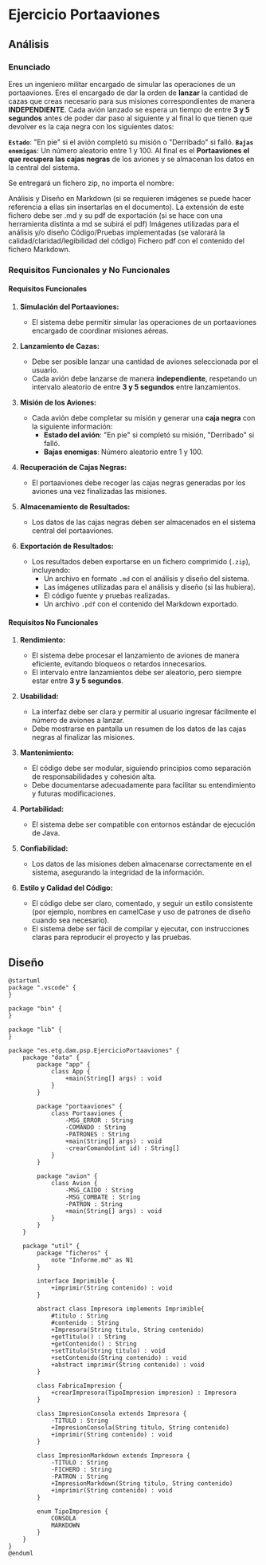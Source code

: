 # Ejercicio Portaaviones

## Análisis

### Enunciado

Eres un ingeniero militar encargado de simular las operaciones de un portaaviones. Eres el encargado de dar la orden de **lanzar** la cantidad de cazas que creas necesario para sus misiones correspondientes de manera **INDEPENDIENTE**. Cada avión lanzado se espera un tiempo de entre **3 y 5 segundos** antes de poder dar paso al siguiente y al final lo que tienen que devolver es la caja negra con los siguientes datos:

**`Estado`**: "En pie" si el avión completó su misión o "Derribado" si falló.
**`Bajas enemigas`**: Un número aleatorio entre 1 y 100.
Al final es el **Portaaviones el que recupera las cajas negras** de los aviones y se almacenan los datos en la central del sistema. 

Se entregará un fichero zip, no importa el nombre:

Análisis y Diseño en Markdown (si se requieren imágenes se puede hacer referencia a ellas sin insertarlas en el documento). La extensión de este fichero debe ser .md y su pdf de exportación (si se hace con una herramienta distinta a md se subirá el pdf)
Imágenes utilizadas para el análisis y/o diseño
Código/Pruebas implementadas (se valorará la calidad/claridad/legibilidad del código)
Fichero pdf con el contenido del fichero Markdown.

### Requisitos Funcionales y No Funcionales

#### Requisitos Funcionales

1. **Simulación del Portaaviones:**
   - El sistema debe permitir simular las operaciones de un portaaviones encargado de coordinar misiones aéreas.

2. **Lanzamiento de Cazas:**
   - Debe ser posible lanzar una cantidad de aviones seleccionada por el usuario.
   - Cada avión debe lanzarse de manera **independiente**, respetando un intervalo aleatorio de entre **3 y 5 segundos** entre lanzamientos.

3. **Misión de los Aviones:**
   - Cada avión debe completar su misión y generar una **caja negra** con la siguiente información:
     - **Estado del avión**: "En pie" si completó su misión, "Derribado" si falló.
     - **Bajas enemigas**: Número aleatorio entre 1 y 100.

4. **Recuperación de Cajas Negras:**
   - El portaaviones debe recoger las cajas negras generadas por los aviones una vez finalizadas las misiones.

5. **Almacenamiento de Resultados:**
   - Los datos de las cajas negras deben ser almacenados en el sistema central del portaaviones.

6. **Exportación de Resultados:**
   - Los resultados deben exportarse en un fichero comprimido (`.zip`), incluyendo:
     - Un archivo en formato `.md` con el análisis y diseño del sistema.
     - Las imágenes utilizadas para el análisis y diseño (si las hubiera).
     - El código fuente y pruebas realizadas.
     - Un archivo `.pdf` con el contenido del Markdown exportado.

#### Requisitos No Funcionales

1. **Rendimiento:**
   - El sistema debe procesar el lanzamiento de aviones de manera eficiente, evitando bloqueos o retardos innecesarios.
   - El intervalo entre lanzamientos debe ser aleatorio, pero siempre estar entre **3 y 5 segundos**.

2. **Usabilidad:**
   - La interfaz debe ser clara y permitir al usuario ingresar fácilmente el número de aviones a lanzar.
   - Debe mostrarse en pantalla un resumen de los datos de las cajas negras al finalizar las misiones.

3. **Mantenimiento:**
   - El código debe ser modular, siguiendo principios como separación de responsabilidades y cohesión alta.
   - Debe documentarse adecuadamente para facilitar su entendimiento y futuras modificaciones.

4. **Portabilidad:**
   - El sistema debe ser compatible con entornos estándar de ejecución de Java.

5. **Confiabilidad:**
   - Los datos de las misiones deben almacenarse correctamente en el sistema, asegurando la integridad de la información.

6. **Estilo y Calidad del Código:**
   - El código debe ser claro, comentado, y seguir un estilo consistente (por ejemplo, nombres en camelCase y uso de patrones de diseño cuando sea necesario).
   - El sistema debe ser fácil de compilar y ejecutar, con instrucciones claras para reproducir el proyecto y las pruebas.

## Diseño

```plantuml
@startuml
package ".vscode" {
}

package "bin" {
}

package "lib" {
}

package "es.etg.dam.psp.EjercicioPortaaviones" {
    package "data" {
        package "app" {
            class App {
                +main(String[] args) : void
            }
        }

        package "portaaviones" {
            class Portaaviones {
                -MSG_ERROR : String
                -COMANDO : String
                -PATRONES : String
                +main(String[] args) : void
                -crearComando(int id) : String[]
            }
        }

        package "avion" {
            class Avion {
                -MSG_CAIDO : String
                -MSG_COMBATE : String
                -PATRON : String
                +main(String[] args) : void
            }
        }
    }

    package "util" {
        package "ficheros" {
            note "Informe.md" as N1
        }

        interface Imprimible {
            +imprimir(String contenido) : void
        }

        abstract class Impresora implements Imprimible{
            #titulo : String
            #contenido : String
            +Impresora(String titulo, String contenido)
            +getTitulo() : String
            +getContenido() : String
            +setTitulo(String titulo) : void
            +setContenido(String contenido) : void
            +abstract imprimir(String contenido) : void
        }

        class FabricaImpresion {
            +crearImpresora(TipoImpresion impresion) : Impresora
        }

        class ImpresionConsola extends Impresora {
            -TITULO : String
            +ImpresionConsola(String titulo, String contenido)
            +imprimir(String contenido) : void
        }

        class ImpresionMarkdown extends Impresora {
            -TITULO : String
            -FICHERO : String
            -PATRON : String
            +ImpresionMarkdown(String titulo, String contenido)
            +imprimir(String contenido) : void
        }

        enum TipoImpresion {
            CONSOLA
            MARKDOWN
        }
    }
}
@enduml
```
